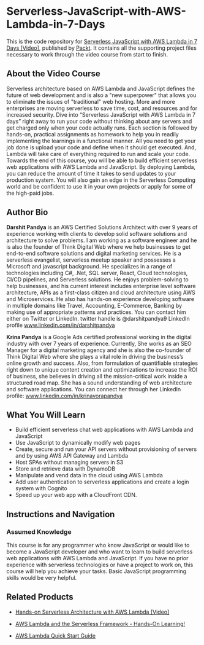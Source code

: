 # Serverless-JavaScript-with-AWS-Lambda-in-7-Days

This is the code repository for [Serverless JavaScript with AWS Lambda in 7 Days [Video]](https://prod.packtpub.com/in//web-development/serverless-javascript-aws-lambda-7-days-video), published by [Packt](https://www.packtpub.com/). It contains all the supporting project files necessary to work through the video course from start to finish.

## About the Video Course
Serverless architecture based on AWS Lambda and JavaScript defines the future of web development and is also a "new superpower" that allows you to eliminate the issues of "traditional" web hosting. More and more enterprises are moving serverless to save time, cost, and resources and for increased security. 
Dive into “Serverless JavaScript with AWS Lambda in 7 days” right away to run your code without thinking about any servers and get charged only when your code actually runs. Each section is followed by hands-on, practical assignments as homework to help you in readily implementing the learnings in a functional manner. All you need to get your job done is upload your code and define when it should get executed. And, Lambda will take care of everything required to run and scale your code.
Towards the end of this course, you will be able to build efficient serverless web applications with AWS Lambda and JavaScript. By deploying Lambda, you can reduce the amount of time it takes to send updates to your production system. You will also gain an edge in the Serverless Computing world and be confident to use it in your own projects or apply for some of the high-paid jobs. 

## Author Bio
<b>Darshit Pandya</b> is an AWS Certified Solutions Architect with over 9 years of experience working with clients to develop solid software solutions and architecture to solve problems.
I am working as a software engineer and he is also the founder of Think Digital Web where we help businesses to get end-to-end software solutions and digital marketing services. 
He is a serverless evangelist, serverless meetup speaker and possesses a Microsoft and javascript background. He specializes in a range of technologies including C#, .Net, SQL server, React, Cloud technologies, CI/CD pipelines, and Serverless solutions.
He enjoys problem-solving to help businesses, and his current interest includes enterprise level software architecture, APIs as a first-class citizen and cloud architecture using AWS and Microservices.
He also has hands-on experience developing software in multiple domains like Travel, Accounting, E-Commerce, Banking by making use of appropriate patterns and practices. 
You can contact him either on Twitter or LinkedIn.
twitter handle is @darshitpandya9
LinkedIn profile www.linkedin.com/in/darshitpandya

<b>Krina Pandya</b> is a Google Ads certified professional working in the digital industry with over 7 years of experience. Currently, She works as an SEO Manager for a digital marketing agency and she is also the co-founder of Think Digital Web where she plays a vital role in driving the business’s online growth and success.
Also, from formulation of quantifiable strategies right down to unique content creation and optimizations to increase the ROI of business, she believes in driving all the mission-critical work inside a structured road map. She has a sound understanding of web architecture and software applications. You can connect her through her LinkedIn profile: www.linkedin.com/in/krinavorapandya

<H2>What You Will Learn</H2>
<DIV class=book-info-will-learn-text>
<UL>
<LI>Build efficient serverless chat web applications with AWS Lambda and JavaScript
<LI>Use JavaScript to dynamically modify web pages
<LI>Create, secure and run your API servers without provisioning of servers and by using AWS API Gateway and Lambda
<LI>Host SPAs without managing servers in S3
<LI>Store and retrieve data with DynamoDB
<LI>Manipulate and vend data in the cloud using AWS Lambda
<LI>Add user authentication to serverless applications and create a login system with Cognito
<LI>Speed up your web app with a CloudFront CDN.
</LI></UL></DIV>

## Instructions and Navigation
### Assumed Knowledge
This course is for any programmer who know JavaScript or would like to become a JavaScript developer and who want to learn to build serverless web applications with AWS Lambda and JavaScript. If you have no prior experience with serverless technologies or have a project to work on, this course will help you achieve your tasks. Basic JavaScript programming skills would be very helpful.

## Related Products
* [Hands-on Serverless Architecture with AWS Lambda [Video]](https://prod.packtpub.com/in/virtualization-and-cloud/hands-serverless-architecture-aws-lambda-video)

* [AWS Lambda and the Serverless Framework - Hands-On Learning!](https://prod.packtpub.com/in/networking-and-servers/aws-lambda-and-serverless-framework-hands-learning)

* [AWS Lambda Quick Start Guide](https://prod.packtpub.com/in/virtualization-and-cloud/aws-lambda-quick-start-guide)
